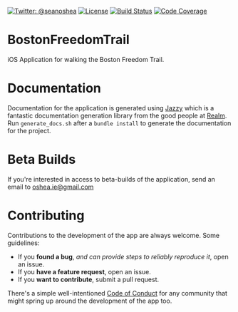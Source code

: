 [![Twitter: @seanoshea](https://img.shields.io/badge/contact-@seanoshea-blue.svg?style=flat)](https://twitter.com/seanoshea)
[![License](http://img.shields.io/badge/license-BSD-green.svg?style=flat)](https://github.com/seanoshea/BostonFreedomTrail/blob/master/LICENSE)
[![Build Status](https://circleci.com/gh/seanoshea/BostonFreedomTrail.svg?style=svg)](https://circleci.com/gh/seanoshea/BostonFreedomTrail.svg?style=svg)
[![Code Coverage](http://codecov.io/github/seanoshea/BostonFreedomTrail/coverage.svg?branch=develop)](http://codecov.io/github/seanoshea/BostonFreedomTrail?branch=develop)
# BostonFreedomTrail
iOS Application for walking the Boston Freedom Trail.

# Documentation
Documentation for the application is generated using [Jazzy](https://github.com/realm/jazzy) which is a fantastic documentation generation library from the good people at [Realm](https://realm.io). Run `generate_docs.sh` after a `bundle install` to generate the documentation for the project.

# Beta Builds
If you're interested in access to beta-builds of the application, send an email to oshea.ie@gmail.com

# Contributing
Contributions to the development of the app are always welcome. Some guidelines:
- If you **found a bug**, _and can provide steps to reliably reproduce it_, open an issue.
- If you **have a feature request**, open an issue.
- If you **want to contribute**, submit a pull request.

There's a simple well-intentioned [Code of Conduct](http://contributor-covenant.org/version/1/2/0/code_of_conduct.txt) for any community that might spring up around the development of the app too.

